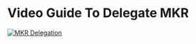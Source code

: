 # Video Guide To Delegate MKR

[![MKR Delegation](https://img.youtube.com/vi/_BX5VvAvzUs/0.jpg)](https://www.youtube.com/watch?v=_BX5VvAvzUs)
